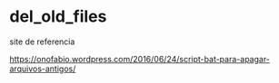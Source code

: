 # del_old_files

site de referencia

https://onofabio.wordpress.com/2016/06/24/script-bat-para-apagar-arquivos-antigos/
